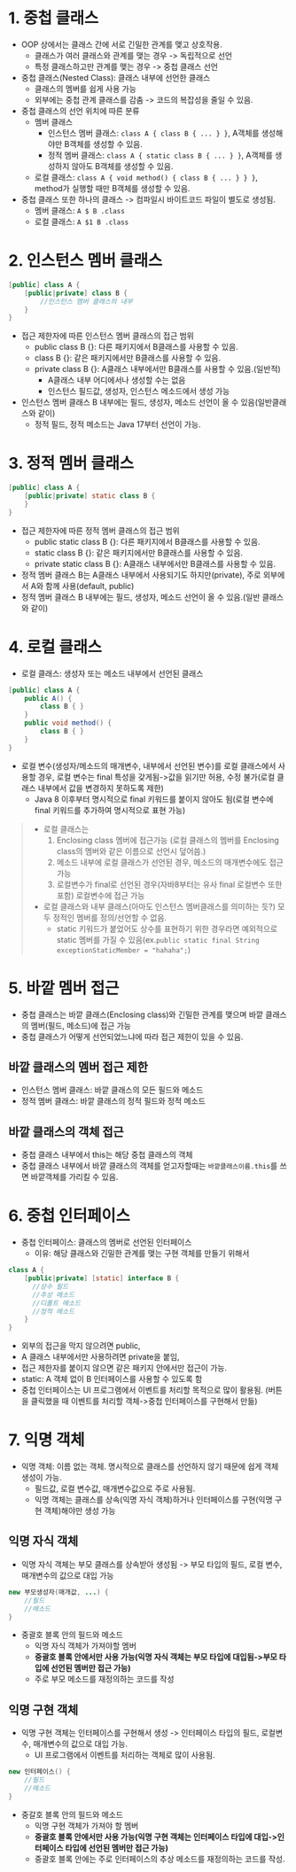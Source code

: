 # 1. 중첩 클래스
- OOP 상에서는 클래스 간에 서로 긴밀한 관계를 맺고 상호작용. 
  - 클래스가 여러 클래스와 관계를 맺는 경우 -> 독립적으로 선언
  - 특정 클래스하고만 관계를 맺는 경우 -> 중첩 클래스 선언
- 중첩 클래스(Nested Class): 클래스 내부에 선언한 클래스
  - 클래스의 멤버를 쉽게 사용 가능
  - 외부에는 중첩 관계 클래스를 감춤 -> 코드의 복잡성을 줄일 수 있음.
- 중첩 클래스의 선언 위치에 따른 분류
  - 멤버 클래스
    - 인스턴스 멤버 클래스: `class A { class B { ... } }`, A객체를 생성해야만 B객체를 생성할 수 있음.
    - 정적 멤버 클래스: `class A { static class B { ... } }`, A객체를 생성하지 않아도 B객체를 생성할 수 있음.
  - 로컬 클래스: `class A { void method() { class B { ... } } }`, method가 실행할 때만 B객체를 생성할 수 있음.
- 중첩 클래스 또한 하나의 클래스 -> 컴파일시 바이트코드 파일이 별도로 생성됨.
  - 멤버 클래스: `A $ B .class`
  - 로컬 클래스: `A $1 B .class`
# 2. 인스턴스 멤버 클래스
```java
[public] class A {
    [public|private] class B {
        //인스턴스 멤버 클래스의 내부
    }
}
```
- 접근 제한자에 따른 인스턴스 멤버 클래스의 접근 범위
  - public class B {}: 다른 패키지에서 B클래스를 사용할 수 있음.
  - class B {}: 같은 패키지에서만 B클래스를 사용할 수 있음.
  - private class B {}: A클래스 내부에서만 B클래스를 사용할 수 있음.(일반적)
    - A클래스 내부 어디에서나 생성할 수는 없음
    - 인스턴스 필드값, 생성자, 인스턴스 메소드에서 생성 가능
- 인스턴스 멤버 클래스 B 내부에는 필드, 생성자, 메소드 선언이 올 수 있음(일반클래스와 같이)
  - 정적 필드, 정적 메소드는 Java 17부터 선언이 가능.
# 3. 정적 멤버 클래스
```java
[public] class A {
    [public|private] static class B {
    }
}
```
- 접근 제한자에 따른 정적 멤버 클래스의 접근 범위
  - public static class B {}: 다른 패키지에서 B클래스를 사용할 수 있음.
  - static class B {}: 같은 패키지에서만 B클래스를 사용할 수 있음.
  - private static class B {}: A클래스 내부에서만 B클래스를 사용할 수 있음.
- 정적 멤버 클래스 B는 A클래스 내부에서 사용되기도 하지만(private), 주로 외부에서 A와 함께 사용(default, public)
- 정적 멤버 클래스 B 내부에는 필드, 생성자, 메소드 선언이 올 수 있음.(일반 클래스와 같이)
# 4. 로컬 클래스
- 로컬 클래스: 생성자 또는 메소드 내부에서 선언된 클래스
```java
[public] class A {
    public A() {
        class B { }
    }
    public void method() {
        class B { }
    }
}
```
- 로컬 변수(생성자/메소드의 매개변수, 내부에서 선언된 변수)를 로컬 클래스에서 사용할 경우, 로컬 변수는 final 특성을 갖게됨->값을 읽기만 허용, 수정 불가(로컬 클래스 내부에서 값을 변경하지 못하도록 제한)  
  - Java 8 이후부터 명시적으로 final 키워드를 붙이지 않아도 됨(로컬 변수에 final 키워드를 추가하여 명시적으로 표현 가능)  
> - 로컬 클래스는 
>   1. Enclosing class 멤버에 접근가능 (로컬 클래스의 멤버를 Enclosing class의 멤버와 같은 이름으로 선언시 덮어씀.)
>   2. 메소드 내부에 로컬 클래스가 선언된 경우, 메소드의 매개변수에도 접근 가능
>   3. 로컬변수가 final로 선언된 경우(자바8부터는 유사 final 로컬변수 또한 포함) 로컬변수에 접근 가능
> - 로컬 클래스와 내부 클래스(아마도 인스턴스 멤버클래스를 의미하는 듯?) 모두 정적인 멤버를 정의/선언할 수 없음.
>   - static 키워드가 붙었어도 상수를 표현하기 위한 경우라면 예외적으로 static 멤버를 가질 수 있음(ex.`public static final String exceptionStaticMember = "hahaha";`) 
# 5. 바깥 멤버 접근
- 중첩 클래스는 바깥 클래스(Enclosing class)와 긴밀한 관계를 맺으며 바깥 클래스의 멤버(필드, 메소드)에 접근 가능
- 중첩 클래스가 어떻게 선언되었느냐에 따라 접근 제한이 있을 수 있음.
## 바깥 클래스의 멤버 접근 제한
- 인스턴스 멤버 클래스: 바깥 클래스의 모든 필드와 메소드
- 정적 멤버 클래스: 바깥 클래스의 정적 필드와 정적 메소드
## 바깥 클래스의 객체 접근
- 중첩 클래스 내부에서 this는 해당 중첩 클래스의 객체
- 중첩 클래스 내부에서 바깥 클래스의 객체를 얻고자할때는 `바깥클래스이름.this`를 쓰면 바깥객체를 가리킬 수 있음.
# 6. 중첩 인터페이스
- 중첩 인터페이스: 클래스의 멤버로 선언된 인터페이스
  - 이유: 해당 클래스와 긴밀한 관계를 맺는 구현 객체를 만들기 위해서
```java
class A {
    [public|private] [static] interface B {
      //상수 필드
      //추상 메소드
      //디폴트 메소드
      //정적 메소드
    }
}
```
- 외부의 접근을 막지 않으려면 public, 
- A 클래스 내부에서만 사용하려면 private을 붙임, 
- 접근 제한자를 붙이지 않으면 같은 패키지 안에서만 접근이 가능.
- static: A 객체 없이 B 인터페이스를 사용할 수 있도록 함
- 중첩 인터페이스는 UI 프로그램에서 이벤트를 처리할 목적으로 많이 활용됨. (버튼을 클릭했을 때 이벤트를 처리할 객체->중첩 인터페이스를 구현해서 만듦)
# 7. 익명 객체
- 익명 객체: 이름 없는 객체. 명시적으로 클래스를 선언하지 않기 때문에 쉽게 객체 생성이 가능.
  - 필드값, 로컬 변수값, 매개변수값으로 주로 사용됨.
  - 익명 객체는 클래스를 상속(익명 자식 객체)하거나 인터페이스를 구현(익명 구현 객체)해야만 생성 가능
## 익명 자식 객체
- 익명 자식 객체는 부모 클래스를 상속받아 생성됨 -> 부모 타입의 필드, 로컬 변수, 매개변수의 값으로 대입 가능
```java
new 부모생성자(매개값, ...) {
    //필드
    //메소드
}
```
- 중괄호 블록 안의 필드와 메소드 
  - 익명 자식 객체가 가져야할 멤버
  - **중괄호 블록 안에서만 사용 가능(익명 자식 객체는 부모 타입에 대입됨->부모 타입에 선언된 멤버만 접근 가능)**
  - 주로 부모 메소드를 재정의하는 코드를 작성
## 익명 구현 객체
- 익명 구현 객체는 인터페이스를 구현해서 생성 -> 인터페이스 타입의 필드, 로컬변수, 매개변수의 값으로 대입 가능.
  - UI 프로그램에서 이벤트를 처리하는 객체로 많이 사용됨.
```java
new 인터페이스() {
    //필드
    //메소드
}
```
- 중갈호 블록 안의 필드와 메소드
  - 익명 구현 객체가 가져야 할 멤버
  - **중괄호 블록 안에서만 사용 가능(익명 구현 객체는 인터페이스 타입에 대입->인터페이스 타입에 선언된 멤버만 접근 가능)**
  - 중괄호 블록 안에는 주로 인터페이스의 추상 메소드를 재정의하는 코드를 작성.